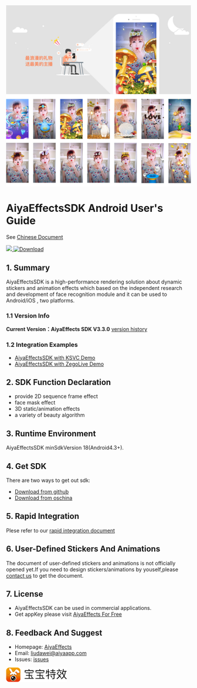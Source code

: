 <a href="http://www.bbtexiao.com/"><img src="doc/summarize1.jpg" border="0" alt="AiyaEffectsSDK" /></a>
<a href="http://www.bbtexiao.com/"><img src="doc/summarize2.jpg" border="0" alt="AiyaEffectsSDK" /></a>

# AiyaEffectsSDK Android User's Guide 

See [Chinese Document](readme_en.md)

[![](https://jitpack.io/v/aiyaapp/AiyaEffectsAndroid.svg)](https://jitpack.io/#aiyaapp/AiyaEffectsAndroid)[ ![Download](https://api.bintray.com/packages/doggycoder/maven/AiyaEffectsSDK/images/download.svg) ](https://bintray.com/doggycoder/maven/AiyaEffectsSDK/_latestVersion)

## 1. Summary
AiyaEffectsSDK is a high-performance rendering solution about dynamic stickers and animation effects which based on the independent research and development of face recognition module and it can be used to Android/iOS , two platforms.

### 1.1 Version Info
**Current Version：AiyaEffects SDK V3.3.0** [version history](https://github.com/aiyaapp/AiyaEffectsAndroid/wiki/VersionHistory)

### 1.2 Integration Examples
* [AiyaEffectsSDK with KSVC Demo](https://github.com/aiyaapp/AiyaEffectsWithKSVCAndroid)
* [AiyaEffectsSDK with ZegoLive Demo](https://github.com/aiyaapp/AiyaEffectsWithZegoAndroid)

## 2. SDK Function Declaration

- provide 2D sequence frame effect
- face mask effect
- 3D static/animation effects 
- a variety of beauty algorithm 


## 3. Runtime Environment
AiyaEffectsSDK minSdkVersion 18(Android4.3+).

## 4. Get SDK
There are two ways to get out sdk:

* [Download from github](https://github.com/aiyaapp/AiyaEffectsAndroid)
* [Download from oschina](https://git.oschina.net/doggycoder/AiyaEffectsAndroid)

## 5. Rapid Integration
Plese refer to our [rapid integration document](doc/integrated_en.md)

## 6. User-Defined Stickers And Animations
The document of user-defined stickers and animations is not officially opened yet.If you need to design stickers/animations by youself,please [contact us](http://www.bbtexiao.com/site/about) to get the document.

## 7. License
* AiyaEffectsSDK can be used in commercial applications.
* Get appKey please visit [AiyaEffects For Free](http://bbtexiao.aiyaapp.com/site/free)

## 8. Feedback And Suggest
- Homepage: [AiyaEffects](http://www.bbtexiao.com)
- Email: <liudawei@aiyaapp.com>
- Issues: [issues](https://github.com/aiyaapp/AiyaEffectsAndroid/issues)

<a href="http://www.bbtexiao.com/"><img src="doc/logo.png" border="0" alt="AiyaEffectsSDK" /></a>
